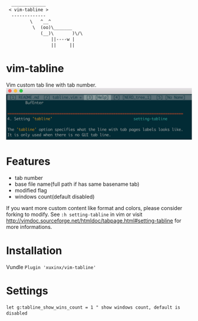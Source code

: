 ```
  _____________
 < vim-tabline >
  -------------
         \   ^__^
          \  (oo)\_______
             (__)\       )\/\
                 ||----w |
                 ||     ||
```
# vim-tabline
Vim custom tab line with tab number.  
![vim-tabline](_assets/tabline.png)  
# Features
- tab number
- base file name(full path if has same basename tab)
- modified flag
- windows count(default disabled)

If you want more custom content like format and colors, please consider forking to modify.
See `:h setting-tabline` in vim or visit http://vimdoc.sourceforge.net/htmldoc/tabpage.html#setting-tabline for more informations.
# Installation
Vundle `Plugin 'xuxinx/vim-tabline'`
# Settings
```vim
let g:tabline_show_wins_count = 1 " show windows count, default is disabled
```
